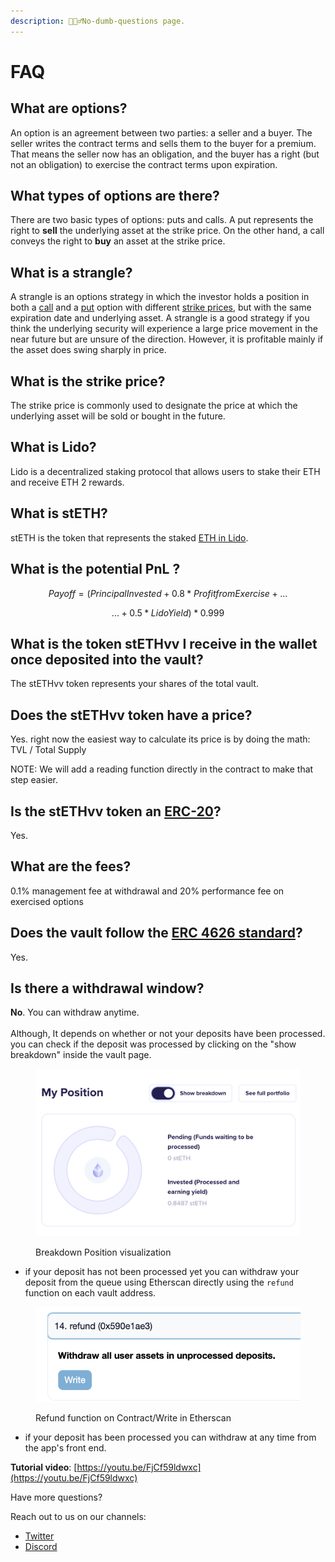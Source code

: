 ```yaml
---
description: 🙋🏽‍♂️No-dumb-questions page.
---
```


# FAQ

## What are options? <a href="#eef2" id="eef2"></a>

An option is an agreement between two parties: a seller and a buyer. The seller writes the contract terms and sells them to the buyer for a premium. That means the seller now has an obligation, and the buyer has a right (but not an obligation) to exercise the contract terms upon expiration.

## **What types of options are there?** <a href="#ec54" id="ec54"></a>

There are two basic types of options: puts and calls. A put represents the right to **sell** the underlying asset at the strike price. On the other hand, a call conveys the right to **buy** an asset at the strike price.

## What is a strangle? <a href="#e318" id="e318"></a>

A strangle is an options strategy in which the investor holds a position in both a [call](https://www.investopedia.com/terms/c/call.asp) and a [put](https://www.investopedia.com/terms/p/put.asp) option with different [strike prices](https://www.investopedia.com/terms/s/strikeprice.asp), but with the same expiration date and underlying asset. A strangle is a good strategy if you think the underlying security will experience a large price movement in the near future but are unsure of the direction. However, it is profitable mainly if the asset does swing sharply in price.

## What is the strike price? <a href="#2f53" id="2f53"></a>

The strike price is commonly used to designate the price at which the underlying asset will be sold or bought in the future.

## What is Lido?

Lido is a decentralized staking protocol that allows users to stake their ETH and receive ETH 2 rewards.

## What is stETH?

stETH is the token that represents the staked [ETH in Lido](https://help.lido.fi/en/articles/5230610-what-is-steth).&#x20;

## What is the potential PnL ?

$$
Payoff = (Principal Invested+0.8*Profit fromExercise + ...
$$

$$
...+0.5*LidoYield) * 0.999
$$

## What is the token stETHvv I receive in the wallet once deposited into the vault?

The stETHvv token represents your shares of the total vault.&#x20;

## Does the stETHvv token have a price?

Yes. right now the easiest way to calculate its price is by doing the math: TVL / Total Supply

NOTE: We will add a reading function directly in the contract to make that step easier.

## Is the stETHvv token an [ERC-20](https://ethereum.org/en/developers/docs/standards/tokens/erc-20/)?

Yes.&#x20;

## What are the fees?

0.1% management fee at withdrawal and 20% performance fee on exercised options

## Does the vault follow the [ERC 4626 standard](https://ethereum.org/en/developers/docs/standards/tokens/erc-4626/)?

Yes.&#x20;

## Is there a withdrawal window?

**No**. You can withdraw anytime.\
\
Although, It depends on whether or not your deposits have been processed. you can check if the deposit was processed by clicking on the "show breakdown" inside the vault page.

<figure><img src="../.gitbook/assets/Screen Shot 2023-05-24 at 10.33.21 AM.png" alt=""><figcaption><p>Breakdown Position visualization</p></figcaption></figure>

* if your deposit has not been processed yet you can withdraw your deposit from the queue using Etherscan directly using the `refund`  function on each vault address.

<figure><img src="../.gitbook/assets/Screen Shot 2023-05-24 at 10.35.46 AM.png" alt=""><figcaption><p>Refund function on Contract/Write in Etherscan</p></figcaption></figure>

* if your deposit has been processed you can withdraw at any time from the app's front end.

**Tutorial video**: [https://youtu.be/FjCf59ldwxc](https://youtu.be/FjCf59ldwxc)

Have more questions?&#x20;

Reach out to us on our channels:

* [Twitter](https://twitter.com/PodsFinance)
* [Discord](https://discord.com/invite/Qf7utym)



